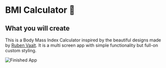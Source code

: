 # BMI Calculator 💪

## What you will create

This is a Body Mass Index Calculator inspired by the beautiful designs made by [Ruben Vaalt](https://dribbble.com/shots/4585382-Simple-BMI-Calculator). It is a multi screen app with simple functionality but full-on custom styling. 

![Finished App](https://github.com/londonappbrewery/Images/blob/master/bmi-calc-demo.gif)
